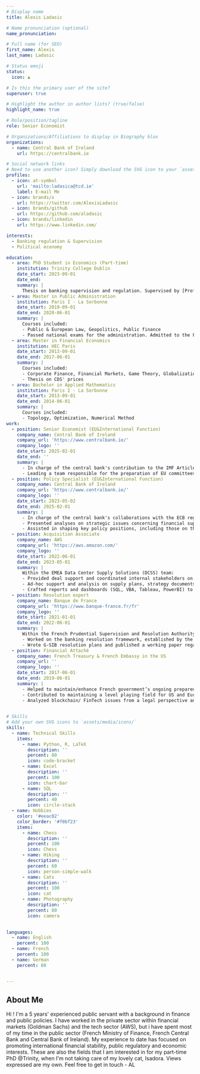 ```yaml
---
# Display name
title: Alexis Ladasic

# Name pronunciation (optional)
name_pronunciation: 

# Full name (for SEO)
first_name: Alexis
last_name: Ladasic

# Status emoji
status:
  icon: ♟

# Is this the primary user of the site?
superuser: true

# Highlight the author in author lists? (true/false)
highlight_name: true

# Role/position/tagline
role: Senior Economist

# Organizations/Affiliations to display in Biography blox
organizations:
  - name: Central Bank of Ireland
    url: https://centralbank.ie

# Social network links
# Need to use another icon? Simply download the SVG icon to your `assets/media/icons/` folder.
profiles:
  - icon: at-symbol
    url: 'mailto:ladasica@tcd.ie'
    label: E-mail Me
  - icon: brands/x
    url: https://twitter.com/AlexisLadasic
  - icon: brands/github
    url: https://github.com/aladasic
  - icon: brands/linkedin
    url: https://www.linkedin.com/

interests:
  - Banking regulation & Supervision
  - Political economy

education:
  - area: PhD Student in Economics (Part-time)
    institution: Trinity College Dublin
    date_start: 2023-09-01
    date_end: 
    summary: |
      Thesis on banking supervision and regulation. Supervised by [Prof Davide Romelli](https://davideromelli.com/).
  - area: Master in Public Administration
    institution: Paris I - La Sorbonne
    date_start: 2019-09-01
    date_end: 2020-06-01
    summary: |
      Courses included:
      - Public & European Law, Geopolitics, Public finance
      - Passed national exams for the administration. Admitted to the French central bank as a public servant
  - area: Master in Financial Economics
    institution: HEC Paris
    date_start: 2013-09-01
    date_end: 2017-06-01
    summary: |
      Courses included:
      - Corporate Finance, Financial Markets, Game Theory, Globalization & Exchange rates
      - Thesis on CDS' prices
  - area: Bachelor in Applied Mathematics
    institution: Paris I - La Sorbonne
    date_start: 2013-09-01
    date_end: 2014-06-01
    summary: |
      Courses included:
      - Topology, Optimization, Numerical Method
work:
  - position: Senior Economist (EU&International Function)
    company_name: Central Bank of Ireland
    company_url: 'https://www.centralbank.ie/'
    company_logo: ''
    date_start: 2025-02-01
    date_end: ''
    summary: |
      - In charge of the central bank's contribution to the IMF Article IV mission and IMF FSAP. 
      - Leading a team responsible for the preparation of EU committees (EFC, SCIMF, IRC)
  - position: Policy Specialist (EU&International Function)
    company_name: Central Bank of Ireland
    company_url: 'https://www.centralbank.ie/'
    company_logo: ''
    date_start: 2023-05-02
    date_end: 2025-02-01
    summary: |
      - In charge of the central bank's collaborations with the ECB regarding Single Supervisory Mechanism issues as well as with the European Banking Authority. 
      - Presented analyses on strategic issues concerning financial supervisory risks to the Deputy Governor of the Central Bank, contributing to a deeper understanding of regulatory challenges.
      - Assisted in shaping key policy positions, including those on the Capital Markets Union
  - position: Acquisition Associate
    company_name: AWS
    company_url: 'https://aws.amazon.com/'
    company_logo: ''
    date_start: 2022-06-01
    date_end: 2023-05-01
    summary: |
      Within the EMEA Data Center Supply Solutions (DCSS) team:
      - Provided deal support and coordinated internal stakeholders on $100MM+ commercial deals on the DUB mega-region to procure additional infrastructure capacity;
      - Ad-hoc support and analysis on supply plans, strategy documents, account reviews, or research requests;
      - Crafted reports and dashboards (SQL, VBA, Tableau, PowerBI) to analyze, develop and automatize the firm's understanding of clients' benefits.
  - position: Resolution expert
    company_name: Banque de France
    company_url: 'https://www.banque-france.fr/fr'
    company_logo: ''
    date_start: 2021-01-01
    date_end: 2022-06-01
    summary: |
      Within the French Prudential Supervision and Resolution Authority (Autorité de contrôle prudentiel et de résolution; ACPR):
      - Worked on the banking resolution framework, established by the BRRD, in coordination with the Single Resolution Board (SRB) through Internal Resolution Team (IRT). More specifically in charge of bail-in , operational continuity and management information system issues;
      - Wrote G-SIB resolution plans and published a working paper regarding the French cooperatives’ bail-in mechanism.
  - position: Financial Attaché
    company_name: French Treasury & French Embassy in the US
    company_url: ''
    company_logo: ''
    date_start: 2017-06-01
    date_end: 2019-06-01
    summary: |
      - Helped to maintain/enhance French government’s ongoing preparedness and contributed to its economic and financial reform agenda;
      - Contributed to maintaining a level playing field for US and European companies in financial regulation (Banking, Insurance and CCP);
      - Analyzed blockchain/ FinTech issues from a legal perspective and contributed to the establishment of the French framework for blockchain.
  

# Skills
# Add your own SVG icons to `assets/media/icons/`
skills:
  - name: Technical Skills
    items:
      - name: Python, R, LaTeX
        description: ''
        percent: 80
        icon: code-bracket
      - name: Excel
        description: ''
        percent: 100
        icon: chart-bar
      - name: SQL
        description: ''
        percent: 40
        icon: circle-stack
  - name: Hobbies
    color: '#eeac02'
    color_border: '#f0bf23'
    items:
      - name: Chess
        description: ''
        percent: 100
        icon: Chess
      - name: Hiking
        description: ''
        percent: 60
        icon: person-simple-walk
      - name: Cats
        description: ''
        percent: 100
        icon: cat
      - name: Photography
        description: ''
        percent: 80
        icon: camera
      

languages:
  - name: English
    percent: 100
  - name: French
    percent: 100
  - name: German
    percent: 80


---
```


## About Me

Hi ! I'm a 5 years' experienced public servant with a background in finance and public policies. I have worked in the private sector within financial markets (Goldman Sachs) and the tech sector (AWS), but i have spent most of my time in the public sector (French Ministry of Finance, French Central Bank and Central Bank of Ireland). My experience to date has focused on promoting international financial stability, public regulatory and economic interests. These are also the fields that I am interested in for my part-time PhD @Trinity, when I'm not taking care of my lovely cat, Isadora. Views expressed are my own. Feel free to get in touch - AL
